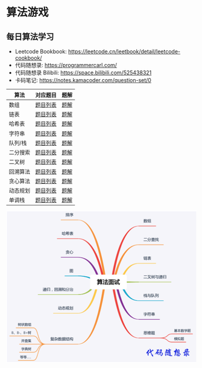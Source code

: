 # 算法游戏

## 每日算法学习
- Leetcode Bookbook: https://leetcode.cn/leetbook/detail/leetcode-cookbook/
- 代码随想录: https://programmercarl.com/
- 代码随想录 Bilibili: https://space.bilibili.com/525438321
- 卡码笔记: https://notes.kamacoder.com/question-set/0

| 算法 | 对应题目                                                                | 题解                            |
|--|---------------------------------------------------------------------|-------------------------------|
| 数组 | [题目列表](https://leetcode.cn/leetbook/read/leetcode-cookbook/5licpe/) | [题解](array/README.md)         |
| 链表 | [题目列表](https://leetcode.cn/leetbook/read/leetcode-cookbook/56gbm6/) | [题解](list/README.md)          |
| 哈希表 | [题目列表](https://leetcode.cn/leetbook/read/leetcode-cookbook/5l5dce/) | [题解](hash/README.md)          |
| 字符串 | [题目列表](https://leetcode.cn/leetbook/read/leetcode-cookbook/5qmci3/) | [题解](string/README.md)        |
| 队列/栈 | [题目列表](https://leetcode.cn/leetbook/read/leetcode-cookbook/5kunx3/) | [题解](queue-stack/README.md)   |                                                                    |                       |
| 二分搜索 | [题目列表](https://leetcode.cn/leetbook/read/leetcode-cookbook/5424v5/) | [题解](binary-search/README.md) |   
| 二叉树 | [题目列表](https://leetcode.cn/leetbook/read/leetcode-cookbook/5gv84r/) | [题解](binary-tree/README.md) |                                                                    |                       |
| 回溯算法 | [题目列表](https://leetcode.cn/leetbook/read/leetcode-cookbook/5licpe/) | [题解](backtracking/README.md) |                                                                    |                       |
| 贪心算法 | [题目列表](https://leetcode.cn/leetbook/read/leetcode-cookbook/5licpe/) | [题解](greedy/README.md) |                                                                    |                       |
| 动态规划 | [题目列表](https://leetcode.cn/leetbook/read/leetcode-cookbook/5zzyqd/) | [题解](dp/README.md) |                                                                    |                       |
| 单调栈 | [题目列表](https://leetcode.cn/leetbook/read/leetcode-cookbook/5licpe/) | [题解](monotone-stack/README.md) |                                                                    |                       |

<img src="images/算法大纲.png" width="600"/>
